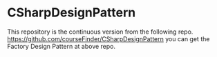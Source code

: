 # CSharpDesignPattern
This repository is the continuous version from the following repo.
https://github.com/courseFinder/CSharpDesignPattern
you can get the Factory Design Pattern at above repo.
